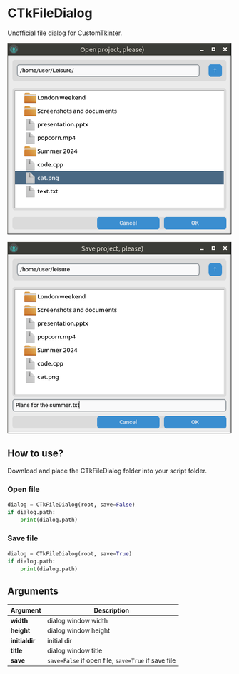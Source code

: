 # CTkFileDialog
Unofficial file dialog for CustomTkinter.

![Screenshot](https://raw.githubusercontent.com/limafresh/CTkFileDialog/main/screenshot1.png)

![Screenshot](https://raw.githubusercontent.com/limafresh/CTkFileDialog/main/screenshot2.png)

## How to use?
Download and place the CTkFileDialog folder into your script folder.

### Open file
```python
dialog = CTkFileDialog(root, save=False)
if dialog.path:
    print(dialog.path)
```

### Save file
```python
dialog = CTkFileDialog(root, save=True)
if dialog.path:
    print(dialog.path)
```

## Arguments
| Argument | Description |
| ---------------- | ------------ |
| **width** | dialog window width |
| **height** | dialog window height |
| **initialdir** | initial dir |
| **title** | dialog window title |
| **save** | `save=False` if open file, `save=True` if save file |
